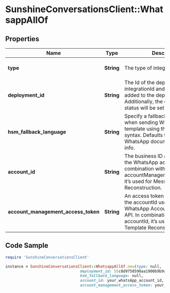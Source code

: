 # SunshineConversationsClient::WhatsappAllOf

## Properties

Name | Type | Description | Notes
------------ | ------------- | ------------- | -------------
**type** | **String** | The type of integration. | [optional] [default to &#39;whatsapp&#39;]
**deployment_id** | **String** | The Id of the deployment. The integrationId and the appId will be added to the deployment. Additionally, the deployment’s status will be set to integrated. | 
**hsm_fallback_language** | **String** | Specify a fallback language to use when sending WhatsApp message template using the short hand syntax. Defaults to en_US. See WhatsApp documentation for more info. | [optional] [default to &#39;en_US&#39;]
**account_id** | **String** | The business ID associated with the WhatsApp account. In combination with accountManagementAccessToken, it’s used for Message Template Reconstruction. | [optional] 
**account_management_access_token** | **String** | An access token associated with the accountId used to query the WhatsApp Account Management API. In combination with accountId, it’s used for Message Template Reconstruction. | [optional] 

## Code Sample

```ruby
require 'SunshineConversationsClient'

instance = SunshineConversationsClient::WhatsappAllOf.new(type: null,
                                 deployment_id: 55c8d9758590aa1900b9b9aa,
                                 hsm_fallback_language: null,
                                 account_id: your_whatsApp_account_id,
                                 account_management_access_token: your_access_token)
```


